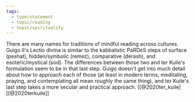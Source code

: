 ```yaml
---
tags:
  - type/statement
  - topic/reading
  - topic/spirituality
---
```

There are many names for traditions of mindful reading across cultures. Guigo II's Lectio divina is similar to the kabbalistic PaRDeS steps of surface (peshat), hidden/symbolic (remez), comparative (derash), and esoteric/mystical (sod). The differences between those two and ter Kuile's formulation seem to be in that last step. Guigo doesn't get into much detail about how to approach each of those (at least in modern terms, meditating, praying, and contemplating all mean roughly the same thing), and ter Kuile's last step takes a more secular and practical approach. [[@2020ter_kuile|[[@2020terkuile]]